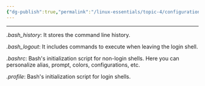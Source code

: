 ```yaml
---
{"dg-publish":true,"permalink":"/linux-essentials/topic-4/configuration-files-in-home/","noteIcon":""}
---
```


---
_.bash_history_: It stores the command line history.

_.bash_logout_: It includes commands to execute when leaving the login shell.

_.bashrc_: Bash's initialization script for non-login shells. Here you can personalize alias, prompt, colors, configurations, etc.

_.profile_: Bash's initialization script for login shells.

